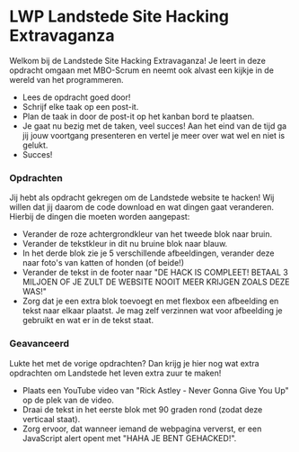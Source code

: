 # LWP Landstede Site Hacking Extravaganza
Welkom bij de Landstede Site Hacking Extravaganza! Je leert in deze opdracht omgaan met MBO-Scrum en neemt ook alvast een kijkje in de wereld van het programmeren.

- Lees de opdracht goed door!
- Schrijf elke taak op een post-it.
- Plan de taak in door de post-it op het kanban bord te plaatsen.
- Je gaat nu bezig met de taken, veel succes! Aan het eind van de tijd ga jij jouw voortgang presenteren en vertel je meer over wat wel en niet is gelukt.
- Succes!

### Opdrachten
Jij hebt als opdracht gekregen om de Landstede website te hacken! Wij willen dat jij daarom de code download en wat dingen gaat veranderen. Hierbij de dingen die moeten worden aangepast:

- Verander de roze achtergrondkleur van het tweede blok naar bruin.
- Verander de tekstkleur in dit nu bruine blok naar blauw.
- In het derde blok zie je 5 verschillende afbeeldingen, verander deze naar foto's van katten of honden (of beide!)
- Verander de tekst in de footer naar "DE HACK IS COMPLEET! BETAAL 3 MILJOEN OF JE ZULT DE WEBSITE NOOIT MEER KRIJGEN ZOALS DEZE WAS!"
- Zorg dat je een extra blok toevoegt en met flexbox een afbeelding en tekst naar elkaar plaatst. Je mag zelf verzinnen wat voor afbeelding je gebruikt en wat er in de tekst staat.

### Geavanceerd
Lukte het met de vorige opdrachten? Dan krijg je hier nog wat extra opdrachten om Landstede het leven extra zuur te maken!

- Plaats een YouTube video van "Rick Astley - Never Gonna Give You Up" op de plek van de video.
- Draai de tekst in het eerste blok met 90 graden rond (zodat deze verticaal staat).
- Zorg ervoor, dat wanneer iemand de webpagina ververst, er een JavaScript alert opent met "HAHA JE BENT GEHACKED!".
